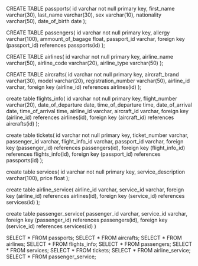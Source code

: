CREATE TABLE passports(
id varchar not null primary key,
first_name varchar(30),
last_name varchar(30),
sex varchar(10),
nationality varchar(50),
date_of_birth date
);

CREATE TABLE passengers(
id varchar not null primary key,
allergy varchar(100),
ammount_of_bagage float,
passport_id varchar,
foreign key (passport_id) references passports(id)
);

CREATE TABLE airlines(
id varchar not null primary key,
airline_name varchar(50),
airline_code varchar(20),
airline_type varchar(50)
);

CREATE TABLE aircrafts(
id varchar not null primary key,
aircraft_brand varchar(30),
model varchar(20),
registration_number varchar(50),
airline_id varchar,
foreign key (airline_id) references airlines(id)
);

create table flights_info(
id varchar not null primary key,
flight_number varchar(20),
date_of_departure date,
time_of_departure time,
date_of_arrival date,
time_of_arrival time,
airline_id varchar,
aircraft_id varchar,
foreign key (airline_id) references airlines(id),
foreign key (aircraft_id) references aircrafts(id)
);

create table tickets(
id varchar not null primary key,
ticket_number varchar,
passenger_id varchar,
flight_info_id varchar,
passport_id varchar,
foreign key (passenger_id) references passengers(id),
foreign key (flight_info_id) references flights_info(id),
foreign key (passport_id) references passports(id)
);

create table services(
id varchar not null primary key,
service_description varchar(100),
price float
);

create table airline_service(
airline_id varchar,
service_id varchar,
foreign key (airline_id) references airlines(id),
foreign key (service_id) references services(id)
);

create table passenger_service(
passenger_id varchar,
service_id varchar,
foreign key (passenger_id) references passengers(id),
foreign key (service_id) references services(id)
)



SELECT * FROM passports;
SELECT * FROM aircrafts;
SELECT * FROM airlines;
SELECT * FROM flights_info;
SELECT * FROM passengers;
SELECT * FROM services;
SELECT * FROM tickets;
SELECT * FROM airline_service;
SELECT * FROM passenger_service;